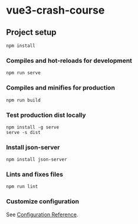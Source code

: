 # vue3-crash-course

## Project setup

```
npm install
```

### Compiles and hot-reloads for development

```
npm run serve
```

### Compiles and minifies for production

```
npm run build
```

### Test production dist locally

```
npm install -g serve
serve -s dist
```

### Install json-server

```
npm install json-server
```

### Lints and fixes files

```
npm run lint
```

### Customize configuration

See [Configuration Reference](https://cli.vuejs.org/config/).
